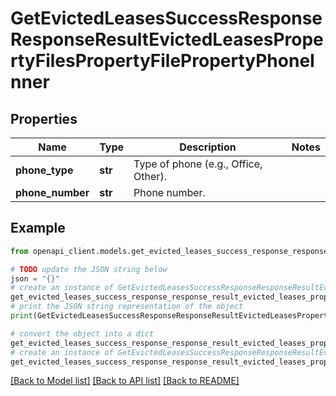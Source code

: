 # GetEvictedLeasesSuccessResponseResponseResultEvictedLeasesPropertyFilesPropertyFilePropertyPhoneInner


## Properties

Name | Type | Description | Notes
------------ | ------------- | ------------- | -------------
**phone_type** | **str** | Type of phone (e.g., Office, Other). | 
**phone_number** | **str** | Phone number. | 

## Example

```python
from openapi_client.models.get_evicted_leases_success_response_response_result_evicted_leases_property_files_property_file_property_phone_inner import GetEvictedLeasesSuccessResponseResponseResultEvictedLeasesPropertyFilesPropertyFilePropertyPhoneInner

# TODO update the JSON string below
json = "{}"
# create an instance of GetEvictedLeasesSuccessResponseResponseResultEvictedLeasesPropertyFilesPropertyFilePropertyPhoneInner from a JSON string
get_evicted_leases_success_response_response_result_evicted_leases_property_files_property_file_property_phone_inner_instance = GetEvictedLeasesSuccessResponseResponseResultEvictedLeasesPropertyFilesPropertyFilePropertyPhoneInner.from_json(json)
# print the JSON string representation of the object
print(GetEvictedLeasesSuccessResponseResponseResultEvictedLeasesPropertyFilesPropertyFilePropertyPhoneInner.to_json())

# convert the object into a dict
get_evicted_leases_success_response_response_result_evicted_leases_property_files_property_file_property_phone_inner_dict = get_evicted_leases_success_response_response_result_evicted_leases_property_files_property_file_property_phone_inner_instance.to_dict()
# create an instance of GetEvictedLeasesSuccessResponseResponseResultEvictedLeasesPropertyFilesPropertyFilePropertyPhoneInner from a dict
get_evicted_leases_success_response_response_result_evicted_leases_property_files_property_file_property_phone_inner_from_dict = GetEvictedLeasesSuccessResponseResponseResultEvictedLeasesPropertyFilesPropertyFilePropertyPhoneInner.from_dict(get_evicted_leases_success_response_response_result_evicted_leases_property_files_property_file_property_phone_inner_dict)
```
[[Back to Model list]](../README.md#documentation-for-models) [[Back to API list]](../README.md#documentation-for-api-endpoints) [[Back to README]](../README.md)


